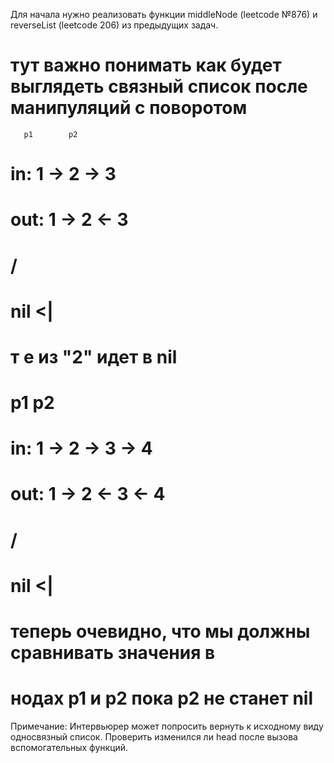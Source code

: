 Для начала нужно реализовать функции middleNode (leetcode №876) и reverseList (leetcode 206) из предыдущих задач.

# тут важно понимать как будет выглядеть связный список после манипуляций с поворотом

       p1        p2
# in:  1 -> 2 -> 3
# out: 1 -> 2 <- 3
#         /
#  nil <|
# т е из "2" идет в nil

#      p1             p2
# in:  1 -> 2 -> 3 -> 4
# out: 1 -> 2 <- 3 <- 4
#               /
#        nil <|

# теперь очевидно, что мы должны сравнивать значения в
# нодах p1 и p2 пока p2 не станет nil

Примечание: Интервьюрер может попросить вернуть к исходному виду односвязный список. Проверить изменился ли head после вызова вспомогательных функций.


